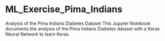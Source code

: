 # ML_Exercise_Pima_Indians
Analysis of the Pima Indians Diabetes Dataset
This Jupyter Notebook documents the analysis of the Pima Indians Diabetes dataset with a Keras Neural Network to learn Keras.
